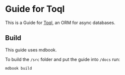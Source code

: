 # Guide for Toql 

This is a Guide for  [Toql](https://docs.rs/toql/0.3/toql/), an ORM for async databases.

## Build

This guide uses mdbook.

To build the `/src` folder and put the guide into `/docs` run:

```bash
mdbook build
```

